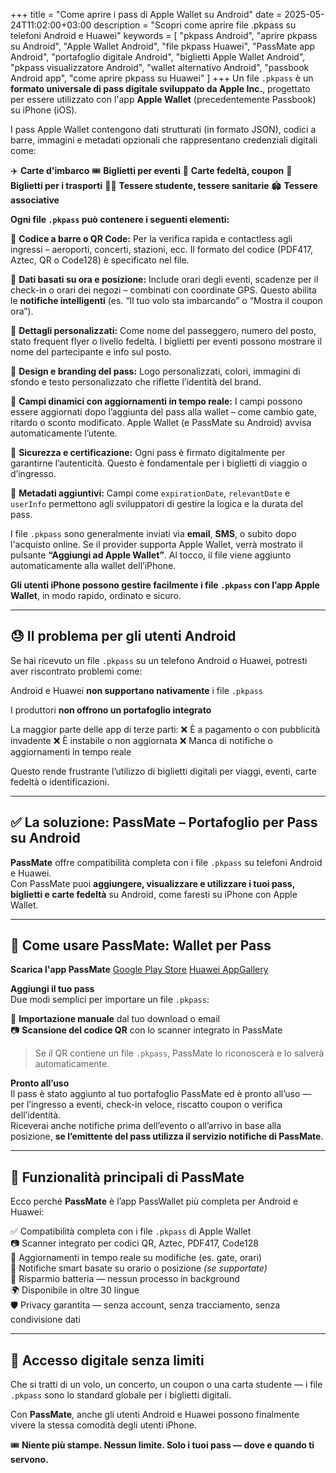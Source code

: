+++
title = "Come aprire i pass di Apple Wallet su Android"
date = 2025-05-24T11:02:00+03:00
description = "Scopri come aprire file .pkpass su telefoni Android e Huawei"
keywords = [
  "pkpass Android",
  "aprire pkpass su Android",
  "Apple Wallet Android",
  "file pkpass Huawei",
  "PassMate app Android",
  "portafoglio digitale Android",
  "biglietti Apple Wallet Android",
  "pkpass visualizzatore Android",
  "wallet alternativo Android",
  "passbook Android app",
  "come aprire pkpass su Huawei"
]
+++
Un file `.pkpass` è un **formato universale di pass digitale sviluppato da Apple Inc.**, progettato per essere utilizzato con l'app **Apple Wallet** (precedentemente Passbook) su iPhone (iOS).

I pass Apple Wallet contengono dati strutturati (in formato JSON), codici a barre, immagini e metadati opzionali che rappresentano credenziali digitali come:

✈️ **Carte d'imbarco**
🎟️ **Biglietti per eventi**
🍚 **Carte fedeltà, coupon**
🚌 **Biglietti per i trasporti**
🧑‍🏫 **Tessere studente, tessere sanitarie**
🏟️ **Tessere associative**
    
**Ogni file `.pkpass` può contenere i seguenti elementi:**

🔲 **Codice a barre o QR Code:** Per la verifica rapida e contactless agli ingressi – aeroporti, concerti, stazioni, ecc. Il formato del codice (PDF417, Aztec, QR o Code128) è specificato nel file.

📍 **Dati basati su ora e posizione:** Include orari degli eventi, scadenze per il check-in o orari dei negozi – combinati con coordinate GPS. Questo abilita le **notifiche intelligenti** (es. “Il tuo volo sta imbarcando” o “Mostra il coupon ora”).

👤 **Dettagli personalizzati:** Come nome del passeggero, numero del posto, stato frequent flyer o livello fedeltà. I biglietti per eventi possono mostrare il nome del partecipante e info sul posto.

🎫 **Design e branding del pass:** Logo personalizzati, colori, immagini di sfondo e testo personalizzato che riflette l’identità del brand.

🔁 **Campi dinamici con aggiornamenti in tempo reale:** I campi possono essere aggiornati dopo l’aggiunta del pass alla wallet – come cambio gate, ritardo o sconto modificato. Apple Wallet (e PassMate su Android) avvisa automaticamente l’utente.

🔐 **Sicurezza e certificazione:** Ogni pass è firmato digitalmente per garantirne l’autenticità. Questo è fondamentale per i biglietti di viaggio o d’ingresso.

🔧 **Metadati aggiuntivi:** Campi come `expirationDate`, `relevantDate` e `userInfo` permettono agli sviluppatori di gestire la logica e la durata del pass.

I file `.pkpass` sono generalmente inviati via **email**, **SMS**, o subito dopo l'acquisto online. Se il provider supporta Apple Wallet, verrà mostrato il pulsante **“Aggiungi ad Apple Wallet”**. Al tocco, il file viene aggiunto automaticamente alla wallet dell’iPhone.

**Gli utenti iPhone possono gestire facilmente i file `.pkpass` con l’app Apple Wallet**, in modo rapido, ordinato e sicuro.

----------

## 😓 Il problema per gli utenti Android

Se hai ricevuto un file `.pkpass` su un telefono Android o Huawei, potresti aver riscontrato problemi come:

Android e Huawei **non supportano nativamente** i file `.pkpass`
    
I produttori **non offrono un portafoglio integrato**
    
La maggior parte delle app di terze parti:
    ❌ È a pagamento o con pubblicità invadente
    ❌ È instabile o non aggiornata
    ❌ Manca di notifiche o aggiornamenti in tempo reale
        
Questo rende frustrante l’utilizzo di biglietti digitali per viaggi, eventi, carte fedeltà o identificazioni.

----------

## ✅ La soluzione: **PassMate – Portafoglio per Pass su Android**

**PassMate** offre compatibilità completa con i file `.pkpass` su telefoni Android e Huawei.  
Con PassMate puoi **aggiungere, visualizzare e utilizzare i tuoi pass, biglietti e carte fedeltà** su Android, come faresti su iPhone con Apple Wallet.

----------

## 📲 Come usare PassMate: Wallet per Pass

**Scarica l'app PassMate**
[Google Play Store](https://play.google.com/store/apps/details?id=com.getpassmate.wallet&utm_source=emea_Med)
[Huawei AppGallery](https://appgallery.huawei.com/app/C113344055)
    
**Aggiungi il tuo pass**  
Due modi semplici per importare un file `.pkpass`:

📁 **Importazione manuale** dal tuo download o email  
📷 **Scansione del codice QR** con lo scanner integrato in PassMate

> Se il QR contiene un file `.pkpass`, PassMate lo riconoscerà e lo salverà automaticamente.

**Pronto all’uso**  
Il pass è stato aggiunto al tuo portafoglio PassMate ed è pronto all’uso — per l’ingresso a eventi, check-in veloce, riscatto coupon o verifica dell’identità.  
Riceverai anche notifiche prima dell’evento o all’arrivo in base alla posizione, **se l’emittente del pass utilizza il servizio notifiche di PassMate**.

----------

## 🧩 Funzionalità principali di PassMate

Ecco perché **PassMate** è l’app PassWallet più completa per Android e Huawei:

✅ Compatibilità completa con i file `.pkpass` di Apple Wallet  
📷 Scanner integrato per codici QR, Aztec, PDF417, Code128  
🔁 Aggiornamenti in tempo reale su modifiche (es. gate, orari)  
🔔 Notifiche smart basate su orario o posizione _(se supportate)_  
🔋 Risparmio batteria — nessun processo in background  
🌍 Disponibile in oltre 30 lingue  
🛡️ Privacy garantita — senza account, senza tracciamento, senza condivisione dati

----------

## 🚀 Accesso digitale senza limiti

Che si tratti di un volo, un concerto, un coupon o una carta studente — i file `.pkpass` sono lo standard globale per i biglietti digitali.

Con **PassMate**, anche gli utenti Android e Huawei possono finalmente vivere la stessa comodità degli utenti iPhone.

🎟️ **Niente più stampe. Nessun limite. Solo i tuoi pass — dove e quando ti servono.**
